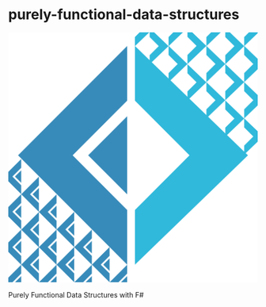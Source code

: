# purely-functional-data-structures

![logo](docs/repo-logo.png)

Purely Functional Data Structures with F#
